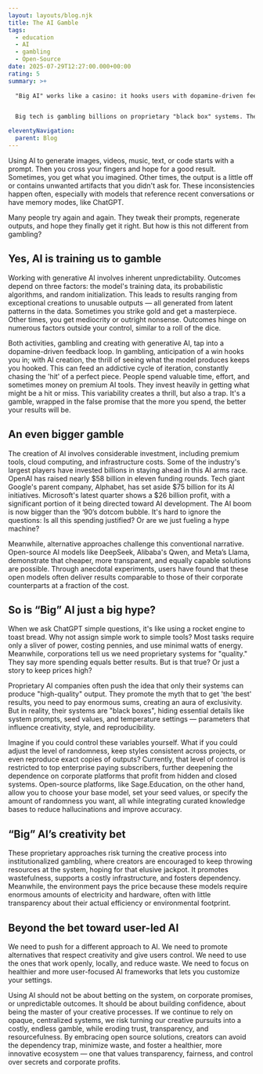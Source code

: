 ```yaml
---
layout: layouts/blog.njk
title: The AI Gamble
tags:
  - education
  - AI
  - gambling
  - Open-Source
date: 2025-07-29T12:27:00.000+00:00
rating: 5
summary: >+
  
  "Big AI" works like a casino: it hooks users with dopamine-driven feedback loops, chasing the perfect response. Each prompt feels like rolling the dice. Sometimes you land on brilliance, other times on glitchy mediocrity or outright nonsense.


  Big tech is gambling billions on proprietary "black box" systems. They are investing billions and hiding how it works while claiming you need expensive tools for good results. Meanwhile, open-source rivals—like Llama and DeepSeek—prove they can match performance for pennies.

eleventyNavigation:
  parent: Blog
---
```

Using AI to generate images, videos, music, text, or code starts with a prompt. Then you cross your fingers and hope for a good result. Sometimes, you get what you imagined. Other times, the output is a little off or contains unwanted artifacts that you didn't ask for. These inconsistencies happen often, especially with models that reference recent conversations or have memory modes, like ChatGPT. 

Many people try again and again. They tweak their prompts, regenerate outputs, and hope they finally get it right. But how is this not different from gambling?
 
## Yes, AI is training us to gamble
Working with generative AI involves inherent unpredictability. Outcomes depend on three factors: the model's training data, its probabilistic algorithms, and random initialization. This leads to results ranging from exceptional creations to unusable outputs — all generated from latent patterns in the data. Sometimes you strike gold and get a masterpiece. Other times, you get mediocrity or outright nonsense. Outcomes hinge on numerous factors outside your control, similar to a roll of the dice.

Both activities, gambling and creating with generative AI, tap into a dopamine-driven feedback loop. In gambling, anticipation of a win hooks you in; with AI creation, the thrill of seeing what the model produces keeps you hooked. This can feed an addictive cycle of iteration, constantly chasing the 'hit' of a perfect piece. People spend valuable time, effort, and sometimes money on premium AI tools. They invest heavily in getting what might be a hit or miss. This variability creates a thrill, but also a trap. It's a gamble, wrapped in the false promise that the more you spend, the better your results will be.

## An even bigger gamble
The creation of AI involves considerable investment, including premium tools, cloud computing, and infrastructure costs. Some of the industry's largest players have invested billions in staying ahead in this AI arms race. OpenAI has raised nearly $58 billion in eleven funding rounds. Tech giant Google's parent company, Alphabet, has set aside $75 billion for its AI initiatives. Microsoft's latest quarter shows a $26 billion profit, with a significant portion of it being directed toward AI development. The AI boom is now bigger than the ‘90’s dotcom bubble. It's hard to ignore the questions: Is all this spending justified? Or are we just fueling a hype machine?

Meanwhile, alternative approaches challenge this conventional narrative. Open-source AI models like DeepSeek, Alibaba's Qwen, and Meta’s Llama, demonstrate that cheaper, more transparent, and equally capable solutions are possible. Through anecdotal experiments, users have found that these open models often deliver results comparable to those of their corporate counterparts at a fraction of the cost.

## So is “Big” AI just a big hype? 
When we ask ChatGPT simple questions, it's like using a rocket engine to toast bread. Why not assign simple work to simple tools? Most tasks require only a sliver of power, costing pennies, and use minimal watts of energy. Meanwhile, corporations tell us we need proprietary systems for "quality." They say more spending equals better results. But is that true? Or just a story to keep prices high?

Proprietary AI companies often push the idea that only their systems can produce "high-quality" output. They promote the myth that to get 'the best' results, you need to pay enormous sums, creating an aura of exclusivity. But in reality, their systems are "black boxes", hiding essential details like system prompts, seed values, and temperature settings — parameters that influence creativity, style, and reproducibility. 

Imagine if you could control these variables yourself. What if you could adjust the level of randomness, keep styles consistent across projects, or even reproduce exact copies of outputs? Currently, that level of control is restricted to top enterprise paying subscribers, further deepening the dependence on corporate platforms that profit from hidden and closed systems.
Open-source platforms, like Sage.Education, on the other hand, allow you to choose your base model, set your seed values, or specify the amount of randomness you want, all while integrating curated knowledge bases to reduce hallucinations and improve accuracy.

## “Big” AI’s creativity bet
These proprietary approaches risk turning the creative process into institutionalized gambling, where creators are encouraged to keep throwing resources at the system, hoping for that elusive jackpot. It promotes wastefulness, supports a costly infrastructure, and fosters dependency. Meanwhile, the environment pays the price because these models require enormous amounts of electricity and hardware, often with little transparency about their actual efficiency or environmental footprint.

## Beyond the bet toward user-led AI
We need to push for a different approach to AI. We need to promote alternatives that respect creativity and give users control. We need to use the ones that work openly, locally, and reduce waste. We need to focus on healthier and more user-focused AI frameworks that lets you customize your settings. 

Using AI should not be about betting on the system, on corporate promises, or unpredictable outcomes. It should be about building confidence, about being the master of your creative processes. If we continue to rely on opaque, centralized systems, we risk turning our creative pursuits into a costly, endless gamble, while eroding trust, transparency, and resourcefulness.
By embracing open source solutions, creators can avoid the dependency trap, minimize waste, and foster a healthier, more innovative ecosystem — one that values transparency, fairness, and control over secrets and corporate profits.

